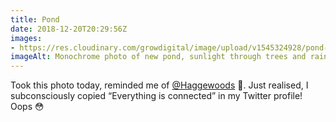 ```yaml
---
title: Pond
date: 2018-12-20T20:29:56Z
images: 
- https://res.cloudinary.com/growdigital/image/upload/v1545324928/pond-B6018726.jpg
imageAlt: Monochrome photo of new pond, sunlight through trees and rain
---
```


Took this photo today, reminded me of [@Haggewoods](https://mobile.twitter.com/Haggewoods) 🙂. Just realised, I subconsciously copied “Everything is connected” in my Twitter profile! Oops 😳
